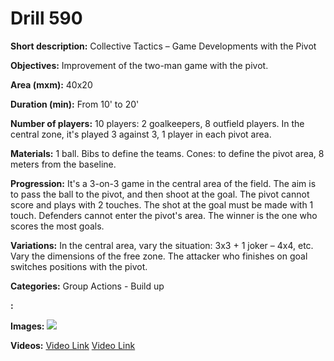 # Drill 590

**Short description:**
Collective Tactics – Game Developments with the Pivot

**Objectives:**
Improvement of the two-man game with the pivot.

**Area (mxm):**
40x20

**Duration (min):**
From 10' to 20'

**Number of players:**
10 players: 2 goalkeepers, 8 outfield players. In the central zone, it's played 3 against 3, 1 player in each pivot area.

**Materials:**
1 ball. Bibs to define the teams. Cones: to define the pivot area, 8 meters from the baseline.

**Progression:**
It's a 3-on-3 game in the central area of the field. The aim is to pass the ball to the pivot, and then shoot at the goal. The pivot cannot score and plays with 2 touches. The shot at the goal must be made with 1 touch. Defenders cannot enter the pivot's area. The winner is the one who scores the most goals.

**Variations:**
In the central area, vary the situation: 3x3 + 1 joker – 4x4, etc. Vary the dimensions of the free zone. The attacker who finishes on goal switches positions with the pivot.

**Categories:**
Group Actions - Build up

**:**


**Images:**
![](https://www.coachingfutsal.com/\images\8cad2c7ffa886b7c538cae00a489081a033ec9e8464b101458d532b2b49bd3688c825573c741a79cdb6bd37a705adb3333bc2f7783160a1c42748a4d4d7752df4e7473d815ea5.jpg)

**Videos:**
[Video Link](https://www.youtube.com/embed/DYkwbCgORPw)
[Video Link](https://www.youtube.com/embed/fRDbzep3CuE)

